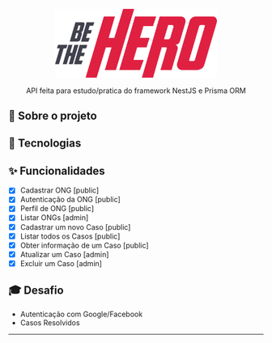 <p align="center">
  <a href="https://github.com/alnmaurofranco/WeekOmniStack11-be-the-hero" target="blank"><img src="https://raw.githubusercontent.com/alnmaurofranco/WeekOmniStack11-be-the-hero/40296d741acb9655c372bf0a9c9661d796074eda/frontend/src/assets/logo.svg" width="320" alt="Be The Hero logo" /></a>
</p>

<p align="center">API feita para estudo/pratica do framework NestJS e Prisma ORM</p>

## 💫 Sobre o projeto

## 🚀 Tecnologias

## ✨ Funcionalidades
- [x] Cadastrar ONG [public]
- [x] Autenticação da ONG [public]
- [x] Perfil de ONG [public]
- [x] Listar ONGs [admin]
- [x] Cadastrar um novo Caso [public]
- [x] Listar todos os Casos [public]
- [x] Obter informação de um Caso [public]
- [x] Atualizar um Caso [admin]
- [x] Excluir um Caso [admin]

## 🎓 Desafio
- Autenticação com Google/Facebook
- Casos Resolvidos

---
